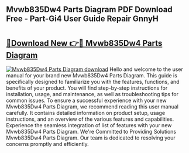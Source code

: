 ## Mvwb835Dw4 Parts Diagram PDF Download Free - Part-Gi4 User Guide Repair GnnyH

# <h2><a href="http://dfp0yuo.blite.top/?on=Mvwb835Dw4+Parts+Diagram">🔗Download New 👉🔴 Mvwb835Dw4 Parts Diagram</a></h2>

[![Mvwb835Dw4 Parts Diagram download](https://i.imgur.com/lujVjoI.png)](http://dfp0yuo.blite.top/?on=Mvwb835Dw4+Parts+Diagram)
Hello and welcome to the user manual for your brand new Mvwb835Dw4 Parts Diagram. This guide is specifically designed to familiarize you with the features, functions, and benefits of your product. You will find step-by-step instructions for installation, usage, and maintenance, as well as troubleshooting tips for common issues. To ensure a successful experience with your new Mvwb835Dw4 Parts Diagram, we recommend reading this user manual carefully. It contains detailed information on product setup, usage instructions, and an overview of the various features and capabilities. Experience the seamless integration of list of features with your new Mvwb835Dw4 Parts Diagram. We're Committed to Providing Solutions Mvwb835Dw4 Parts Diagram. Our team is dedicated to resolving your concerns promptly and efficiently.
